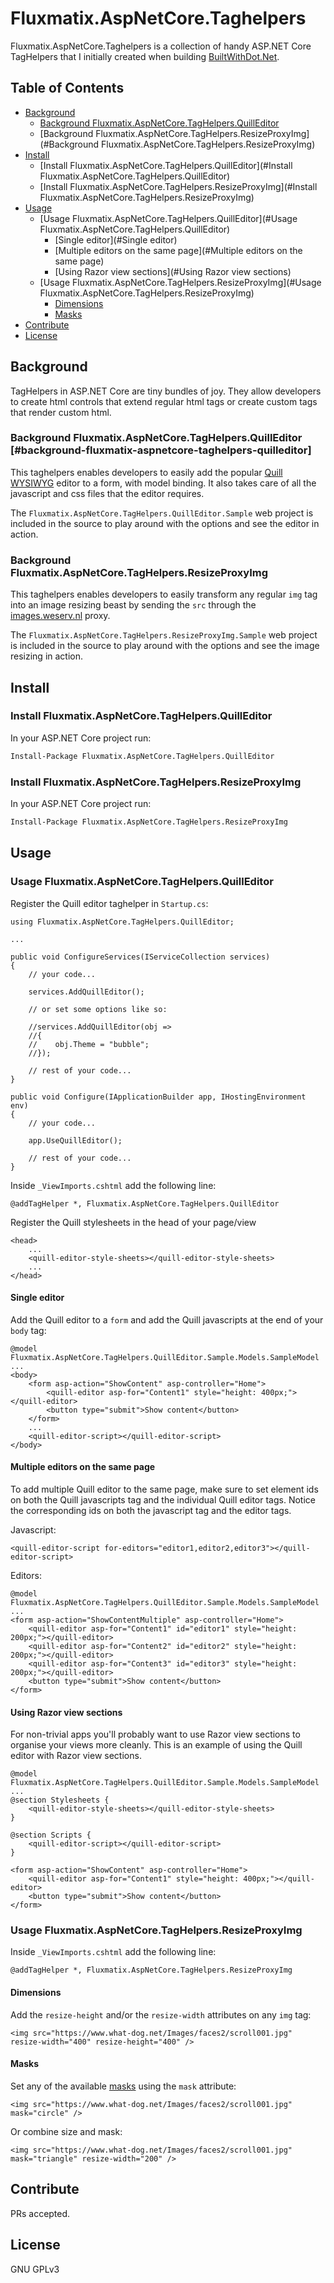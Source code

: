 # Fluxmatix.AspNetCore.Taghelpers 

Fluxmatix.AspNetCore.Taghelpers is a collection of handy ASP.NET Core TagHelpers that I initially created when building [BuiltWithDot.Net](https://builtwithdot.net).



## Table of Contents

- [Background](#background)
  - [Background Fluxmatix.AspNetCore.TagHelpers.QuillEditor](#background-fluxmatix-aspnetcore-taghelpers-quilleditor) 
  - [Background Fluxmatix.AspNetCore.TagHelpers.ResizeProxyImg](#Background Fluxmatix.AspNetCore.TagHelpers.ResizeProxyImg) 
- [Install](#install)
  - [Install Fluxmatix.AspNetCore.TagHelpers.QuillEditor](#Install Fluxmatix.AspNetCore.TagHelpers.QuillEditor)
  - [Install Fluxmatix.AspNetCore.TagHelpers.ResizeProxyImg](#Install Fluxmatix.AspNetCore.TagHelpers.ResizeProxyImg)
- [Usage](#usage)
  - [Usage Fluxmatix.AspNetCore.TagHelpers.QuillEditor](#Usage Fluxmatix.AspNetCore.TagHelpers.QuillEditor)
    - [Single editor](#Single editor)
    - [Multiple editors on the same page](#Multiple editors on the same page)
    - [Using Razor view sections](#Using Razor view sections)
  - [Usage Fluxmatix.AspNetCore.TagHelpers.ResizeProxyImg](#Usage Fluxmatix.AspNetCore.TagHelpers.ResizeProxyImg)
    - [Dimensions](#Dimensions)
    - [Masks](#Masks)
- [Contribute](#contribute)
- [License](#license)



## Background

TagHelpers in ASP.NET Core are tiny bundles of joy. They allow developers to create html controls that extend regular html tags or create custom tags that render custom html.

### Background Fluxmatix.AspNetCore.TagHelpers.QuillEditor [#background-fluxmatix-aspnetcore-taghelpers-quilleditor]

This taghelpers enables developers to easily add the popular [Quill WYSIWYG](https://quilljs.com/) editor to a form, with model binding. It also takes care of all the javascript and css files that the editor requires.

The `Fluxmatix.AspNetCore.TagHelpers.QuillEditor.Sample` web project is included in the source to play around with the options and see the editor in action.

### Background Fluxmatix.AspNetCore.TagHelpers.ResizeProxyImg

This taghelpers enables developers to easily transform any regular `img` tag into an image resizing beast by sending the `src` through the [images.weserv.nl](https://images.weserv.nl/) proxy.

The `Fluxmatix.AspNetCore.TagHelpers.ResizeProxyImg.Sample` web project is included in the source to play around with the options and see the image resizing in action.

## Install

### Install Fluxmatix.AspNetCore.TagHelpers.QuillEditor

In your ASP.NET Core project run:

```bash
Install-Package Fluxmatix.AspNetCore.TagHelpers.QuillEditor	
```

### Install Fluxmatix.AspNetCore.TagHelpers.ResizeProxyImg

In your ASP.NET Core project run:

```bash
Install-Package Fluxmatix.AspNetCore.TagHelpers.ResizeProxyImg
```

## Usage

### Usage Fluxmatix.AspNetCore.TagHelpers.QuillEditor

Register the Quill editor taghelper in `Startup.cs`:

```
using Fluxmatix.AspNetCore.TagHelpers.QuillEditor;

...

public void ConfigureServices(IServiceCollection services)
{
	// your code...

    services.AddQuillEditor();

    // or set some options like so:

    //services.AddQuillEditor(obj =>
    //{
    //    obj.Theme = "bubble";
    //});
    
    // rest of your code...
}

public void Configure(IApplicationBuilder app, IHostingEnvironment env)
{
    // your code...

    app.UseQuillEditor();
    
    // rest of your code...
}
```

Inside `_ViewImports.cshtml` add the following line:

```
@addTagHelper *, Fluxmatix.AspNetCore.TagHelpers.QuillEditor
```

Register the Quill stylesheets in the head of your page/view

```
<head>
	...
	<quill-editor-style-sheets></quill-editor-style-sheets>
	...
</head>
```

#### Single editor

Add the Quill editor to a `form` and add the Quill javascripts at the end of your `body` tag:

```
@model Fluxmatix.AspNetCore.TagHelpers.QuillEditor.Sample.Models.SampleModel
...
<body>
	<form asp-action="ShowContent" asp-controller="Home">
        <quill-editor asp-for="Content1" style="height: 400px;"></quill-editor>
        <button type="submit">Show content</button>
	</form>
	...
	<quill-editor-script></quill-editor-script>
</body>
```

#### Multiple editors on the same page

To add multiple Quill editor to the same page, make sure to set element ids on both the Quill javascripts tag and the individual Quill editor tags. Notice the corresponding ids on both the javascript tag and the editor tags.

Javascript:

```
<quill-editor-script for-editors="editor1,editor2,editor3"></quill-editor-script>
```

Editors:

```
@model Fluxmatix.AspNetCore.TagHelpers.QuillEditor.Sample.Models.SampleModel
...
<form asp-action="ShowContentMultiple" asp-controller="Home">
    <quill-editor asp-for="Content1" id="editor1" style="height: 200px;"></quill-editor>
    <quill-editor asp-for="Content2" id="editor2" style="height: 200px;"></quill-editor>
    <quill-editor asp-for="Content3" id="editor3" style="height: 200px;"></quill-editor>
    <button type="submit">Show content</button>
</form>
```

#### Using Razor view sections

For non-trivial apps you'll probably want to use Razor view sections to organise your views more cleanly. This is an example of using the Quill editor with Razor view sections.

```
@model Fluxmatix.AspNetCore.TagHelpers.QuillEditor.Sample.Models.SampleModel
...
@section Stylesheets {
    <quill-editor-style-sheets></quill-editor-style-sheets>
}

@section Scripts {
    <quill-editor-script></quill-editor-script>
}

<form asp-action="ShowContent" asp-controller="Home">
    <quill-editor asp-for="Content1" style="height: 400px;"></quill-editor>
    <button type="submit">Show content</button>
</form>
```

### Usage Fluxmatix.AspNetCore.TagHelpers.ResizeProxyImg

Inside `_ViewImports.cshtml` add the following line:

```
@addTagHelper *, Fluxmatix.AspNetCore.TagHelpers.ResizeProxyImg
```

#### Dimensions

Add the `resize-height` and/or the `resize-width` attributes on any `img` tag:

```
<img src="https://www.what-dog.net/Images/faces2/scroll001.jpg" resize-width="400" resize-height="400" />
```

#### Masks

Set any of the available [masks](https://images.weserv.nl/#mask) using the `mask` attribute:

```
<img src="https://www.what-dog.net/Images/faces2/scroll001.jpg" mask="circle" />
```

Or combine size and mask:

```
<img src="https://www.what-dog.net/Images/faces2/scroll001.jpg" mask="triangle" resize-width="200" />
```

## Contribute

PRs accepted.

## License

GNU GPLv3
